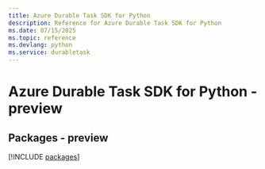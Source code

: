 ```yaml
---
title: Azure Durable Task SDK for Python
description: Reference for Azure Durable Task SDK for Python
ms.date: 07/15/2025
ms.topic: reference
ms.devlang: python
ms.service: durabletask
---
```

# Azure Durable Task SDK for Python - preview
## Packages - preview
[!INCLUDE [packages](durable-task-index.md)]